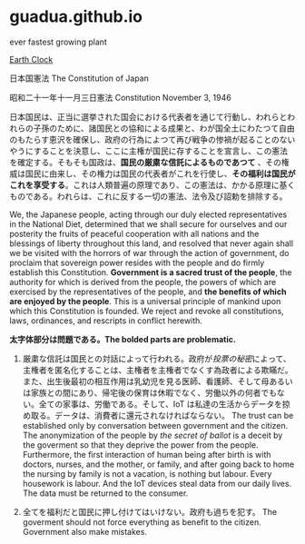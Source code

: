 # guadua.github.io
ever fastest growing plant

[Earth Clock](earthclock.html)

日本国憲法
The Constitution of Japan

昭和二十一年十一月三日憲法
Constitution November 3, 1946

日本国民は、正当に選挙された国会における代表者を通じて行動し、われらとわれらの子孫のために、諸国民との協和による成果と、わが国全土にわたつて自由のもたらす恵沢を確保し、政府の行為によつて再び戦争の惨禍が起ることのないやうにすることを決意し、ここに主権が国民に存することを宣言し、この憲法を確定する。そもそも国政は、<b>国民の厳粛な信託によるものであつて</b> 、その権威は国民に由来し、その権力は国民の代表者がこれを行使し、<b>その福利は国民がこれを享受する</b>。これは人類普遍の原理であり、この憲法は、かかる原理に基くものである。われらは、これに反する一切の憲法、法令及び詔勅を排除する。

We, the Japanese people, acting through our duly elected representatives in the National Diet, determined that we shall secure for ourselves and our posterity the fruits of peaceful cooperation with all nations and the blessings of liberty throughout this land, and resolved that never again shall we be visited with the horrors of war through the action of government, do proclaim that sovereign power resides with the people and do firmly establish this Constitution. <b>Government is a sacred trust of the people</b>, the authority for which is derived from the people, the powers of which are exercised by the representatives of the people, and <b>the benefits of which are enjoyed by the people</b>. This is a universal principle of mankind upon which this Constitution is founded. We reject and revoke all constitutions, laws, ordinances, and rescripts in conflict herewith.

<b>太字体部分は問題である。The bolded parts are problematic. </b>

1. 厳粛な信託は国民との対話によって行われる。政府が<i>投票の秘密</i>によって、主権者を匿名化することは、主権者を主権者でなくす為政者による欺瞞だ。また、出生後最初の相互作用は乳幼児を見る医師、看護師、そして母あるいは家族との間にあり、帰宅後の保育は休暇でなく、労働以外の何者でもない。全ての家事は、労働である。そして、IoT は私達の生活からデータを掠め取る。データは、消費者に還元されなければならない。 The trust can be established only by conversation between government and the citizen. The anonymization of the people by <i>the secret of ballot</i> is a deceit by the goverment so that they deprive the power from the people. Furthermore, the first interaction of human being after birth is with doctors, nurses, and the mother, or family, and after going back to home the nursing by family is not a vacation, is nothing but labour. Every housework is labour. And the IoT devices steal data from our daily lives. The data must be returned to the consumer.

2. 全てを福利だと国民に押し付けてはいけない。政府も過ちを犯す。 The goverment should not force everything as benefit to the citizen. Government also make mistakes.

